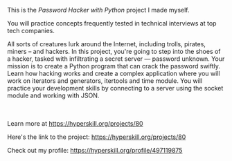 This is the *Password Hacker with Python* project I made myself.


<div><div class="alert alert-primary">You will practice concepts frequently tested in technical interviews at top tech companies.</div>
<p>All sorts of creatures lurk around the Internet, including trolls, pirates, miners – and hackers. In this project, you're going to step into the shoes of a hacker, tasked with infiltrating a secret server — password unknown. Your mission is to create a Python program that can crack the password swiftly. Learn how hacking works and create a complex application where you will work on iterators and generators, itertools and time module. You will practice your development skills by connecting to a server using the socket module and working with JSON.</p></div><br/><br/>Learn more at <a href="https://hyperskill.org/projects/80?utm_source=ide&utm_medium=ide&utm_campaign=ide&utm_content=project-card">https://hyperskill.org/projects/80</a>

Here's the link to the project: https://hyperskill.org/projects/80

Check out my profile: https://hyperskill.org/profile/497119875